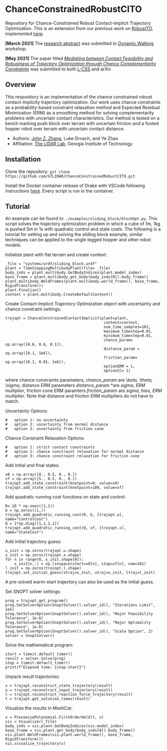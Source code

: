 # ChanceConstrainedRobustCITO
Repository for Chance-Constrained Robust Contact-Implicit Trajectory Optimization.
This is an extension from our previous work on [RobustTO](http://lab-idar.gatech.edu/wp-content/uploads/Publications/robust-traj-opt-2021.pdf), implemented [here](https://github.com/GTLIDAR/RobustContactERM).

**[March 2021]** The [research abstract](http://lab-idar.gatech.edu/wp-content/uploads/Publications/DW2021_Chance_Constraint.pdf) was submitted to [Dynamic Walking](https://www.dynamicwalking2021.org/) workshop. 

**[May 2021]** The paper titled [*Mediating between Contact Feasibility and Robustness of Trajectory Optimization through Chance Complementarity Constraints*](http://lab-idar.gatech.edu/wp-content/uploads/Publications/Chance_Constrained_Robust_CITO_2021.pdf) was submitted to both [L-CSS](http://ieee-cssletters.dei.unipd.it/index.php) and arXiv

## Overview
This respository is an implementation of the chance constrained robust contact-implicity trajectory optimization. Our work uses chance constraints as a probability-based constraint relaxation method and Expected Residual Minimization (ERM) as a smoothing method for solving complementarity problems with uncertain contact characteristics. Our method is tested on a bench marking push block over terrain with uncertain friction and a footed hopper robot over terrain with uncertain contact distance. 

* Authors: [John Z. Zhang](https://jzzhang3.github.io/), Luke Drnach, and Ye Zhao
* Affiliation: [The LIDAR Lab](http://lab-idar.gatech.edu/), Georgia Institute of Technology

## Installation
Clone the repository: `git clone https://github.com/GTLIDAR/ChanceConstrainedRobustCITO.git`

Install the Docker container release of Drake with VSCode following instructions [here](https://drake.mit.edu/docker.html). Every script is run in the container. 

## Tutorial
An example can be found in: `./examples/sliding_block/blockOpt.py`. This script solves the trajectory optimization problem in which a cube of 1m, 1kg is pushed 5m in 1s with quadratic control and state costs. The following is a tutorial for setting up and solving the sliding block example, similar techniques can be applied to the single legged hopper and other robot models. 

Initialize plant with flat terrain and create context:

```
_file = "systems/urdf/sliding_block.urdf"
plant = TimeSteppingMultibodyPlant(file= _file)
body_inds = plant.multibody.GetBodyIndices(plant.model_index)
base_frame = plant.multibody.get_body(body_inds[0]).body_frame()
plant.multibody.WeldFrames(plant.multibody.world_frame(), base_frame, RigidTransform())
plant.Finalize()
context = plant.multibody.CreateDefaultContext()
```
Create Contact-Implicit Trajectory Optimization object with uncertainty and chance constraint settings:
```
trajopt = ChanceConstrainedContactImplicit(plant=plant,
                                            context=context,
                                            num_time_samples=101,
                                            maximum_timestep=0.01,
                                            minimum_timestep=0.01,
                                            chance_param= np.array([0.6, 0.6, 0.1]),
                                            distance_param = np.array([0.1, 1e6]),
                                            friction_param= np.array([0.1, 0.01, 1e6]),
                                            optionERM = 1,
                                            optionCC= 1)
```
where chance constraints parameters, *chance_param* are *\beta, \theta, \sigma*, distance ERM parameters *distance_param* *are *sigma, ERM multiplier*, friction cone ERM paramters *friction_param* are *sigma, bias, ERM multiplier*. Note that distance and friction ERM multipliers do not have to match. 

Uncertainty Options:
```
#   option 1: no uncertainty
#   option 2: uncertainty from normal distance
#   option 3: unvertainty from friction cone
```

Chance Constraint Relaxation Options:
```
#   option 1: strict contact constraints
#   option 2: chance constraint relaxation for normal distance
#   option 3: chance constraint relaxation for friction cone
```

Add initial and final states:
```
x0 = np.array([0., 0.5, 0., 0.])
xf = np.array([5., 0.5, 0., 0.])
trajopt.add_state_constraint(knotpoint=0, value=x0)    
trajopt.add_state_constraint(knotpoint=100, value=xf)
```
Add quadratic running cost functions on state and control:
```
R= 10 * np.ones((1,1))
b = np.zeros((1,))
trajopt.add_quadratic_running_cost(R, b, [trajopt.u], name="ControlCost")
Q = 1*np.diag([1,1,1,1])
trajopt.add_quadratic_running_cost(Q, xf, [trajopt.x], name="StateCost")
```
Add initial trajectory guess:
```
u_init = np.zeros(trajopt.u.shape)
x_init = np.zeros(trajopt.x.shape)
for n in range(0, x_init.shape[0]):
    x_init[n,:] = np.linspace(start=x0[n], stop=xf[n], num=101)
l_init = np.zeros(trajopt.l.shape)
trajopt.set_initial_guess(xtraj=x_init, utraj=u_init, ltraj=l_init)
```
A pre-solved warm-start trajectory can also be used as the initial guess. 

Set SNOPT solver settings:
```
prog = trajopt.get_program()
prog.SetSolverOption(SnoptSolver().solver_id(), "Iterations Limit", 1e5)
prog.SetSolverOption(SnoptSolver().solver_id(), "Major Feasibility Tolerance", 1e-6)
prog.SetSolverOption(SnoptSolver().solver_id(), "Major Optimality Tolerance", 1e-6)
prog.SetSolverOption(SnoptSolver().solver_id(), "Scale Option", 2)
solver = SnoptSolver()
```
Solve the mathematical program:
```
start = timeit.default_timer()
result = solver.Solve(prog)
stop = timeit.default_timer()
print(f"Elapsed time: {stop-start}")
```
Unpack result trajectories:
```
x = trajopt.reconstruct_state_trajectory(result)
u = trajopt.reconstruct_input_trajectory(result)
l = trajopt.reconstruct_reaction_force_trajectory(result)
t = trajopt.get_solution_times(result)
```
Visualize the results in MeshCat:
```
x = PiecewisePolynomial.FirstOrderHold(t, x)
vis = Visualizer(_file)
body_inds = vis.plant.GetBodyIndices(vis.model_index)
base_frame = vis.plant.get_body(body_inds[0]).body_frame()
vis.plant.WeldFrames(vis.plant.world_frame(), base_frame, RigidTransform())
vis.visualize_trajectory(x)
```

